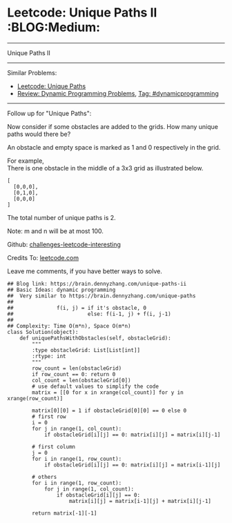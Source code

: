 # Leetcode: Unique Paths II     :BLOG:Medium:


---

Unique Paths II  

---

Similar Problems:  
-   [Leetcode: Unique Paths](https://brain.dennyzhang.com/unique-paths)
-   [Review: Dynamic Programming Problems](https://brain.dennyzhang.com/review-dynamicprogramming), [Tag: #dynamicprogramming](https://brain.dennyzhang.com/tag/dynamicprogramming)

---

Follow up for "Unique Paths":  

Now consider if some obstacles are added to the grids. How many unique paths would there be?  

An obstacle and empty space is marked as 1 and 0 respectively in the grid.  

For example,  
There is one obstacle in the middle of a 3x3 grid as illustrated below.  

    [
      [0,0,0],
      [0,1,0],
      [0,0,0]
    ]

The total number of unique paths is 2.  

Note: m and n will be at most 100.  

Github: [challenges-leetcode-interesting](https://github.com/DennyZhang/challenges-leetcode-interesting/tree/master/unique-paths-ii)  

Credits To: [leetcode.com](https://leetcode.com/problems/unique-paths-ii/description/)  

Leave me comments, if you have better ways to solve.  

    ## Blog link: https://brain.dennyzhang.com/unique-paths-ii
    ## Basic Ideas: dynamic programming
    ##  Very similar to https://brain.dennyzhang.com/unique-paths
    ##
    ##              f(i, j) = if it's obstacle, 0
    ##                        else: f(i-1, j) + f(i, j-1)
    ##
    ## Complexity: Time O(m*n), Space O(m*n)
    class Solution(object):
        def uniquePathsWithObstacles(self, obstacleGrid):
            """
            :type obstacleGrid: List[List[int]]
            :rtype: int
            """
            row_count = len(obstacleGrid)
            if row_count == 0: return 0
            col_count = len(obstacleGrid[0])
            # use default values to simplify the code
            matrix = [[0 for x in xrange(col_count)] for y in xrange(row_count)]
    
            matrix[0][0] = 1 if obstacleGrid[0][0] == 0 else 0
            # first row
            i = 0
            for j in range(1, col_count):
                if obstacleGrid[i][j] == 0: matrix[i][j] = matrix[i][j-1]
    
            # first column
            j = 0
            for i in range(1, row_count):
                if obstacleGrid[i][j] == 0: matrix[i][j] = matrix[i-1][j]
    
            # others
            for i in range(1, row_count):
                for j in range(1, col_count):
                    if obstacleGrid[i][j] == 0:
                        matrix[i][j] = matrix[i-1][j] + matrix[i][j-1]
    
            return matrix[-1][-1]
